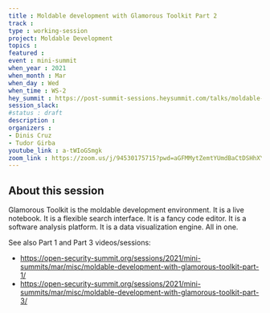 ```yaml
---
title : Moldable development with Glamorous Toolkit Part 2
track : 
type : working-session
project: Moldable Development
topics :
featured :
event : mini-summit
when_year : 2021
when_month : Mar
when_day : Wed
when_time : WS-2
hey_summit : https://post-summit-sessions.heysummit.com/talks/moldable-development-with-glamorous-toolkit-part-2/
session_slack:
#status : draft
description :
organizers :
- Dinis Cruz
- Tudor Girba
youtube_link : a-tWIoGSmgk
zoom_link : https://zoom.us/j/94530175715?pwd=aGFMMytZemtYUmdBaCtDSHhXY0o5UT09
---
```


## About this session
Glamorous Toolkit is the moldable development environment. It is a live notebook. It is a flexible search interface. It is a fancy code editor. It is a software analysis platform. It is a data visualization engine. All in one.

See also Part 1 and Part 3 videos/sessions:
- https://open-security-summit.org/sessions/2021/mini-summits/mar/misc/moldable-development-with-glamorous-toolkit-part-1/
- https://open-security-summit.org/sessions/2021/mini-summits/mar/misc/moldable-development-with-glamorous-toolkit-part-3/
